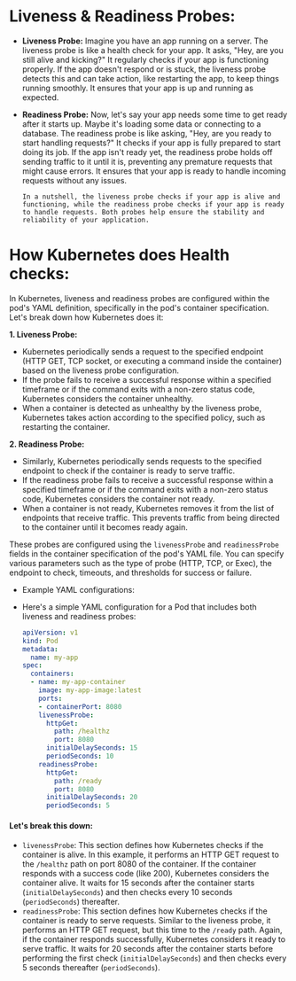 # Liveness & Readiness Probes:

- **Liveness Probe:** Imagine you have an app running on a server. The liveness probe is like a health check for your app. It asks, "Hey, are you still alive and kicking?" It regularly checks if your app is functioning properly. If the app doesn't respond or is stuck, the liveness probe detects this and can take action, like restarting the app, to keep things running smoothly. It ensures that your app is up and running as expected.
- **Readiness Probe:** Now, let's say your app needs some time to get ready after it starts up. Maybe it's loading some data or connecting to a database. The readiness probe is like asking, "Hey, are you ready to start handling requests?" It checks if your app is fully prepared to start doing its job. If the app isn't ready yet, the readiness probe holds off sending traffic to it until it is, preventing any premature requests that might cause errors. It ensures that your app is ready to handle incoming requests without any issues.

  `In a nutshell, the liveness probe checks if your app is alive and functioning, while the readiness probe checks if your app is ready to handle requests. Both probes help ensure the stability and reliability of your application.`

# How Kubernetes does Health checks:

In Kubernetes, liveness and readiness probes are configured within the pod's YAML definition, specifically in the pod's container specification. Let's break down how Kubernetes does it:

**1. Liveness Probe:**

- Kubernetes periodically sends a request to the specified endpoint (HTTP GET, TCP socket, or executing a command inside the container) based on the liveness probe configuration.
- If the probe fails to receive a successful response within a specified timeframe or if the command exits with a non-zero status code, Kubernetes considers the container unhealthy.
- When a container is detected as unhealthy by the liveness probe, Kubernetes takes action according to the specified policy, such as restarting the container.

**2. Readiness Probe:**

- Similarly, Kubernetes periodically sends requests to the specified endpoint to check if the container is ready to serve traffic.
- If the readiness probe fails to receive a successful response within a specified timeframe or if the command exits with a non-zero status code, Kubernetes considers the container not ready.
- When a container is not ready, Kubernetes removes it from the list of endpoints that receive traffic. This prevents traffic from being directed to the container until it becomes ready again.

These probes are configured using the `livenessProbe` and `readinessProbe` fields in the container specification of the pod's YAML file. You can specify various parameters such as the type of probe (HTTP, TCP, or Exec), the endpoint to check, timeouts, and thresholds for success or failure.

- Example YAML configurations:
- Here's a simple YAML configuration for a Pod that includes both liveness and readiness probes:
  
  ```yaml
  apiVersion: v1
  kind: Pod
  metadata:
    name: my-app
  spec:
    containers:
    - name: my-app-container
      image: my-app-image:latest
      ports:
      - containerPort: 8080
      livenessProbe:
        httpGet:
          path: /healthz
          port: 8080
        initialDelaySeconds: 15
        periodSeconds: 10
      readinessProbe:
        httpGet:
          path: /ready
          port: 8080
        initialDelaySeconds: 20
        periodSeconds: 5
  ```



#### Let's break this down:

- `livenessProbe`: This section defines how Kubernetes checks if the container is alive. In this example, it performs an HTTP GET request to the `/healthz` path on port 8080 of the container. If the container responds with a success code (like 200), Kubernetes considers the container alive. It waits for 15 seconds after the container starts (`initialDelaySeconds`) and then checks every 10 seconds (`periodSeconds`) thereafter.
- `readinessProbe`: This section defines how Kubernetes checks if the container is ready to serve requests. Similar to the liveness probe, it performs an HTTP GET request, but this time to the `/ready` path. Again, if the container responds successfully, Kubernetes considers it ready to serve traffic. It waits for 20 seconds after the container starts before performing the first check (`initialDelaySeconds`) and then checks every 5 seconds thereafter (`periodSeconds`).

